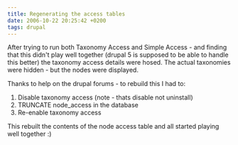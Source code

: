 ```yaml
---
title: Regenerating the access tables
date: 2006-10-22 20:25:42 +0200
tags: drupal
---
```


After trying to run both Taxonomy Access and Simple Access - and finding that this didn't play well together (drupal 5 is supposed to be able to handle this better) the taxonomy access details were hosed. The actual taxonomies were hidden - but the nodes were displayed.

Thanks to help on the drupal forums - to rebuild this I had to:

1.  Disable taxonomy access (note - thats disable not uninstall)
1.  TRUNCATE node_access in the database
1.  Re-enable taxonomy access

This rebuilt the contents of the node access table and all started playing well together :)
